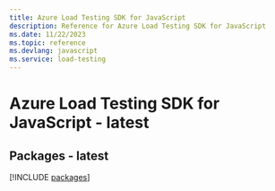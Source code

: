 ```yaml
---
title: Azure Load Testing SDK for JavaScript
description: Reference for Azure Load Testing SDK for JavaScript
ms.date: 11/22/2023
ms.topic: reference
ms.devlang: javascript
ms.service: load-testing
---
```

# Azure Load Testing SDK for JavaScript - latest
## Packages - latest
[!INCLUDE [packages](load-testing-index.md)]